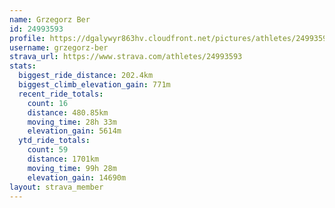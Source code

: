 ```yaml
---
name: Grzegorz Ber
id: 24993593
profile: https://dgalywyr863hv.cloudfront.net/pictures/athletes/24993593/7453165/11/large.jpg
username: grzegorz-ber
strava_url: https://www.strava.com/athletes/24993593
stats:
  biggest_ride_distance: 202.4km
  biggest_climb_elevation_gain: 771m
  recent_ride_totals:
    count: 16
    distance: 480.85km
    moving_time: 28h 33m
    elevation_gain: 5614m
  ytd_ride_totals:
    count: 59
    distance: 1701km
    moving_time: 99h 28m
    elevation_gain: 14690m
layout: strava_member
--- 
```

